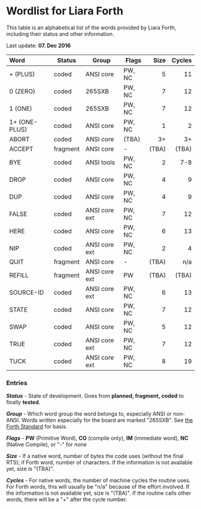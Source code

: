 # Wordlist for Liara Forth

This table is an alphabetical list of the words provided by Liara Forth, including
their status and other information. 

Last update: **07. Dec 2016**

| Word           | Status   | Group         | Flags  | Size  | Cycles |
| :------------- | -------- | ------------- | ------ | ----: | -----: | 
| + (PLUS)       | coded    | ANSI core     | PW, NC | 5     |     11 |
| 0 (ZERO)       | coded    | 265SXB        | PW, NC | 7     |     12 |
| 1 (ONE)        | coded    | 265SXB        | PW, NC | 7     |     12 |
| 1+ (ONE-PLUS)  | coded    | ANSI core     | PW, NC | 1     |      2 |
| ABORT          | coded    | ANSI core     | (TBA)  | 3+    |     3+ | 
| ACCEPT         | fragment | ANSI core     | -      | (TBA) |  (TBA) |
| BYE            | coded    | ANSI tools    | PW, NC | 2     |    7-8 | 
| DROP           | coded    | ANSI core     | PW, NC | 4     |      9 |
| DUP            | coded    | ANSI core     | PW, NC | 4     |      9 |
| FALSE          | coded    | ANSI core ext | PW, NC | 7     |     12 |
| HERE           | coded    | ANSI core     | PW, NC | 6     |     13 |
| NIP            | coded    | ANSI core ext | PW, NC | 2     |      4 |
| QUIT           | fragment | ANSI core     | -      | (TBA) |    n/a |
| REFILL         | fragment | ANSI core ext | PW     | (TBA) |  (TBA) |
| SOURCE-ID      | coded    | ANSI core ext | PW, NC | 6     |     13 |
| STATE          | coded    | ANSI core     | PW, NC | 7     |     12 |
| SWAP           | coded    | ANSI core     | PW, NC | 5     |     12 |
| TRUE           | coded    | ANSI core ext | PW, NC | 7     |     12 |
| TUCK           | coded    | ANSI core ext | PW, NC | 8     |     19 |


### Entries

***Status*** - State of development. Goes from **planned, fragment, coded** to
finally **tested**.

***Group*** - Which word group the word belongs to, especially ANSI or
non-ANSI. Words written especially for the board are marked "265SXB". See [the
Forth Standard](https://forth-standard.org/) for basis.

***Flags*** - **PW** (Primitive Word), **CO** (compile only), **IM** (immediate word), 
**NC** (Native Compile), or "-" for none

***Size*** - If a native word, number of bytes the code uses (without the final
RTS); if Forth word, number of characters. If the information is not available
yet, size is "(TBA)". 

***Cycles*** - For native words, the number of machine cycles the routine uses.
For Forth words, this will usually be "n/a" because of the effort involved.  If
the information is not available yet, size is "(TBA)". If the routine calls
other words, there will be a "+" after the cycle number. 
